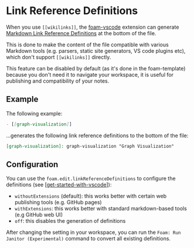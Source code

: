 # Link Reference Definitions

When you use `[[wikilinks]]`, the [foam-vscode](https://github.com/foambubble/foam/tree/master/packages/foam-vscode) extension can generate [Markdown Link Reference Definitions](https://spec.commonmark.org/0.29/#link-reference-definitions) at the bottom of the file.

This is done to make the content of the file compatible with various Markdown tools (e.g. parsers, static site generators, VS code plugins etc), which don't support `[[wikilinks]]` directly.

This feature can be disabled by default (as it's done in the foam-template) because you don't need it to navigate your workspace, it is useful for publishing and compatibility of your notes.

## Example

The following example:

  ```md
  - [[graph-visualization]]
  ```

...generates the following link reference definitions to the bottom of the file:

  ```md
  [graph-visualization]: graph-visualization "Graph Visualization"
  ```

## Configuration

You can use the `foam.edit.linkReferenceDefinitions` to configure the definitions (see [[get-started-with-vscode]]):

- `withoutExtensions` (default): this works better with certain web publishing tools (e.g. GitHub pages)
- `withExtensions`: this works better with standard markdown-based tools (e.g GitHub web UI)
- `off`: this disables the generation of definitions

After changing the setting in your workspace, you can run the `Foam: Run Janitor (Experimental)` command to convert all existing definitions.

[//begin]: # "Autogenerated link references for markdown compatibility"
[get-started-with-vscode]: ../how-to/get-started-with-vscode.md "Getting started with VS Code"
[//end]: # "Autogenerated link references"